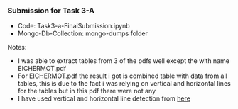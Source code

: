 ### Submission for Task 3-A

- Code:  Task3-a-FinalSubmission.ipynb
- Mongo-Db-Collection: mongo-dumps folder


Notes:
- I was able to extract tables from 3 of the pdfs well except the with name EICHERMOT.pdf 
- For EICHERMOT.pdf the result i got is combined table with data from all tables, this is due to the fact i was relying on vertical and horizontal lines for the tables but in this pdf there were not any
- I have used vertical and horizontal line detection from [here](https://towardsdatascience.com/a-table-detection-cell-recognition-and-text-extraction-algorithm-to-convert-tables-to-excel-files-902edcf289ec)
